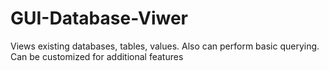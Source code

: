 # GUI-Database-Viwer
Views existing databases, tables, values. Also can perform basic querying. Can be customized for additional features
